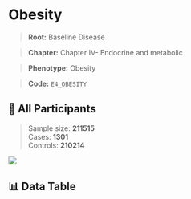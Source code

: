 # Obesity

> **Root:** Baseline Disease  

> **Chapter:** Chapter IV- Endocrine and metabolic  

> **Phenotype:** Obesity  

> **Code:** `E4_OBESITY`

## 🧪 All Participants  
> Sample size: **211515**  
> Cases: **1301**  
> Controls: **210214**
<img src="/Sensitive/Figures/ALL/Baseline/E4_OBESITY.png"/>

## 📊 Data Table
<CsvTableMRF src="/Sensitive/Data/ALL/Baseline/LG_E4_OBESITY.csv"/>

